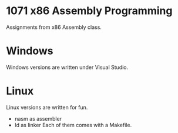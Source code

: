 # 1071 x86 Assembly Programming
Assignments from x86 Assembly class. 

# Windows
Windows versions are written under Visual Studio.

# Linux
Linux versions are written for fun.
* nasm as assembler
* ld as linker
Each of them comes with a Makefile.
